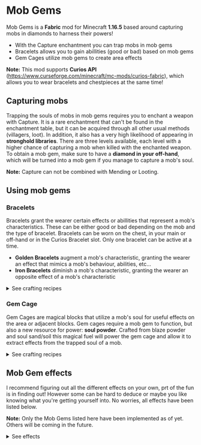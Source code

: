 # Mob Gems
Mob Gems is a **Fabric** mod for Minecraft **1.16.5** based around capturing mobs in diamonds to harness their powers!

- With the Capture enchantment you can trap mobs in mob gems
- Bracelets allows you to gain abillities (good or bad) based on mob gems
- Gem Cages utilize mob gems to create area effects

**Note:** This mod supports **Curios API** (https://www.curseforge.com/minecraft/mc-mods/curios-fabric), which allows you to wear bracelets and chestpieces at the same time!

## Capturing mobs
Trapping the souls of mobs in mob gems requires you to enchant a weapon with Capture. It is a rare enchantment that can't be found in the enchantment table, 
but it can be acquired through all other usual methods (villagers, loot). In addition, it also has a very high likelihood of appearing in **stronghold libraries**.
There are three levels available, each level with a higher chance of capturing a mob when killed with the enchanted weapon. To obtain a mob gem, 
make sure to have a **diamond in your off-hand**, which will be turned into a mob gem if you manage to capture a mob's soul.

**Note:** Capture can not be combined with Mending or Looting.

## Using mob gems

### Bracelets
Bracelets grant the wearer certain effects or abillities that represent a mob's characteristics. These can be either good or bad depending on the mob and the type of bracelet.
Bracelets can be worn on the chest, in your main or off-hand or in the Curios Bracelet slot. Only one bracelet can be active at a time.

- **Golden Bracelets** augment a mob's characteristic, granting the wearer an effect that mimics a mob's behaviour, abilities, etc...
- **Iron Bracelets** diminish a mob's characteristic, granting the wearer an opposite effect of a mob's characteristic

<details>
  <summary>See crafting recipes</summary>
  
  ![alt text](https://github.com/JrmWrm/mob-gems/blob/master/recipes/golden_bracelet.png "Golden Bracelet recipe")
  ![alt text](https://github.com/JrmWrm/mob-gems/blob/master/recipes/iron_bracelet.png "Iron Bracelet recipe")
  
</details>

### Gem Cage
Gem Cages are magical blocks that utilize a mob's soul for useful effects on the area or adjacent blocks. Gem cages require a mob gem to function, 
but also a new resource for power: **soul powder**. Crafted from blaze powder and soul sand/soil this magical fuel will power the gem cage and allow it to extract 
effects from the trapped soul of a mob.

<details>
  <summary>See crafting recipes</summary>
  
  ![alt text](https://github.com/JrmWrm/mob-gems/blob/master/recipes/gem_cage.png "Gem Cage recipe")
  ![alt text](https://github.com/JrmWrm/mob-gems/blob/master/recipes/soul_powder.png "Soul Powder recipe")
  
</details>

## Mob Gem effects
I recommend figuring out all the different effects on your own, prt of the fun is in finding out! However some can be hard to deduce or 
maybe you like knowing what you're getting yourself into. No worries, all effects have been listed below.

**Note:** Only the Mob Gems listed here have been implemented as of yet. Others will be coming in the future.

<details>
  <summary>See effects</summary>
  
  | Mob           | Golden Bracelet | Iron Bracelet  | Gem Cage     |
  | ------------- | --------------- | -------------- | ------------ |
  | Zombie | Eating any food will give the wearer hunger | The wearer can eat rotten flesh without getting the hunger effect | All villagers in range will be turned into zombie villagers |
  | Skeleton | Bows will behave like they have infinity | Wolfs won't get angered at you | Projectiles are warded off in the area |
  | Creeper | When hostile mobs are near and the wearer is not on full health, they will ignite. Run away before you explode! | The wearer gains the new Blast Resistence status effect | All mobs in range can be ignited with flint and steel |
  | Iron Golem | The wearer will have extra max health | The wearer will have less max health | All hostile mobs in range will be pushed away |
  | Cow | All status effects will be removed while wearing | All status effects will slowly increase in strenght (max 5) | All mobs in range can now be milked |
  | Bee | The wearer will polinate (bonemeal) blocks while walking | The wearer will decay organic blocks while walking. Flowers have a small chance of turning into wither roses | All crops and saplings in range will grow faster |
  
</details>




